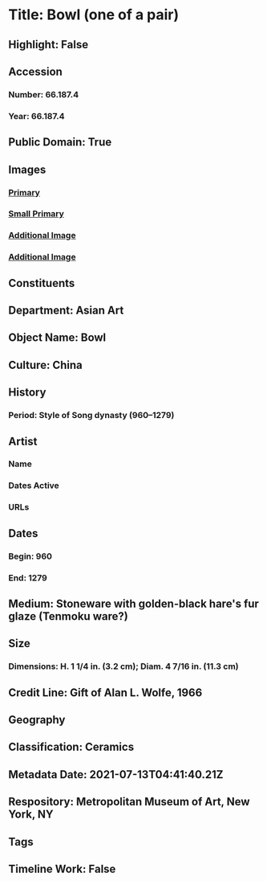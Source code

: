 # Title: Bowl (one of a pair)
## Highlight: False
## Accession
### Number: 66.187.4
### Year: 66.187.4
## Public Domain: True
## Images
### [Primary](https://images.metmuseum.org/CRDImages/as/original/66_187_4_O1_sf.jpg)
### [Small Primary](https://images.metmuseum.org/CRDImages/as/web-large/66_187_4_O1_sf.jpg)
### [Additional Image](https://images.metmuseum.org/CRDImages/as/original/66_187_4_O2_sf.jpg)
### [Additional Image](https://images.metmuseum.org/CRDImages/as/original/185822.jpg)
## Constituents
## Department: Asian Art
## Object Name: Bowl
## Culture: China
## History
### Period: Style of Song dynasty (960–1279)
## Artist
### Name
### Dates Active
### URLs
## Dates
### Begin: 960
### End: 1279
## Medium: Stoneware with golden-black hare's fur glaze (Tenmoku ware?)
## Size
### Dimensions: H. 1 1/4 in. (3.2 cm); Diam. 4 7/16 in. (11.3 cm)
## Credit Line: Gift of Alan L. Wolfe, 1966
## Geography
## Classification: Ceramics
## Metadata Date: 2021-07-13T04:41:40.21Z
## Respository: Metropolitan Museum of Art, New York, NY
## Tags
## Timeline Work: False
